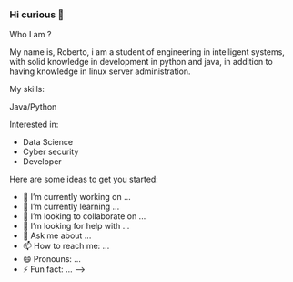 ### Hi curious 👋

Who I am ?

My name is, Roberto, i am a student of engineering in intelligent systems, with solid knowledge in development in python and java, in addition to having knowledge in linux server administration.

My skills:

Java/Python




Interested in:

- Data Science
- Cyber security
- Developer

Here are some ideas to get you started:

- 🔭 I’m currently working on ...
- 🌱 I’m currently learning ...
- 👯 I’m looking to collaborate on ...
- 🤔 I’m looking for help with ...
- 💬 Ask me about ...
- 📫 How to reach me: ...
- 😄 Pronouns: ...
- ⚡ Fun fact: ...
-->
